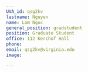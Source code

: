 ```yaml
---
UVA_id: qsg2kv
lastname: Nguyen
name: Lam Ngoc
general_position: gradstudent
position: Graduate Student
office: 112 Kerchof Hall
phone: 
email: qsg2kv@virginia.edu
image: 

---
```

